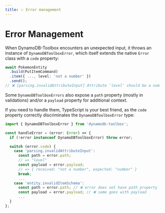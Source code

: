 ```yaml
---
title: 💥 Error management
---
```


# Error Management

When DynamoDB-Toolbox encounters an unexpected input, it throws an instance of `DynamoDBToolboxError`, which itself extends the native `Error` class with a `code` property:

```ts
await PokemonEntity
  .build(PutItemCommand)
  .item({ ..., level: 'not a number' })
  .send();
// ❌ [parsing.invalidAttributeInput] Attribute 'level' should be a number
```

Some `DynamoDBToolboxErrors` also expose a `path` property (mostly in validations) and/or a `payload` property for additional context.

If you need to handle them, TypeScript is your best friend, as the `code` property correctly discriminates the `DynamoDBToolboxError` type:

```ts
import { DynamoDBToolboxError } from 'dynamodb-toolbox';

const handleError = (error: Error) => {
  if (!error instanceof DynamoDBToolboxError) throw error;

  switch (error.code) {
    case 'parsing.invalidAttributeInput':
      const path = error.path;
      // => "level"
      const payload = error.payload;
      // => { received: "not a number", expected: "number" }
      break;
      ...
    case 'entity.invalidItemSchema':
      const path = error.path; // ❌ error does not have path property
      const payload = error.payload; // ❌ same goes with payload
      ...
  }
};
```
